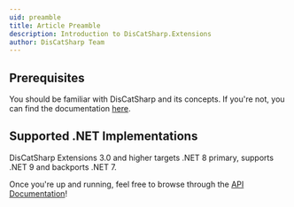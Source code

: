 ```yaml
---
uid: preamble
title: Article Preamble
description: Introduction to DisCatSharp.Extensions
author: DisCatSharp Team
---
```


## Prerequisites
You should be familiar with DisCatSharp and its concepts. If you're not, you can find the documentation [here](https://docs.dcs.aitsys.dev/articles/).

## Supported .NET Implementations
DisCatSharp Extensions 3.0 and higher targets .NET 8 primary, supports .NET 9 and backports .NET 7.

Once you're up and running, feel free to browse through the [API Documentation](/api/index.html)!
